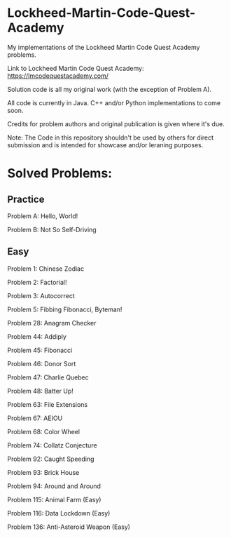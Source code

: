 # Lockheed-Martin-Code-Quest-Academy
My implementations of the Lockheed Martin Code Quest Academy problems.

Link to Lockheed Martin Code Quest Academy: https://lmcodequestacademy.com/

Solution code is all my original work (with the exception of Problem A).

All code is currently in Java. C++ and/or Python implementations to come soon.

Credits for problem authors and original publication is given where it's due.

Note: The Code in this repository shouldn't be used by others for direct submission and is intended for showcase and/or leraning purposes.

# Solved Problems:

## Practice

Problem A: Hello, World!

Problem B: Not So Self-Driving

## Easy

Problem 1: Chinese Zodiac

Problem 2: Factorial!

Problem 3: Autocorrect

Problem 5: Fibbing Fibonacci, Byteman!

Problem 28: Anagram Checker

Problem 44: Addiply

Problem 45: Fibonacci

Problem 46: Donor Sort

Problem 47: Charlie Quebec

Problem 48: Batter Up!

Problem 63: File Extensions

Problem 67: AEIOU

Problem 68: Color Wheel

Problem 74: Collatz Conjecture

Problem 92: Caught Speeding

Problem 93: Brick House

Problem 94: Around and Around

Problem 115: Animal Farm (Easy)

Problem 116: Data Lockdown (Easy)

Problem 136: Anti-Asteroid Weapon (Easy)
